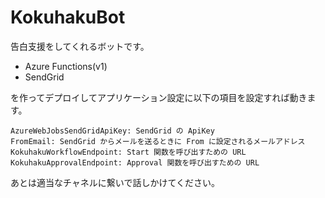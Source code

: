 # KokuhakuBot

告白支援をしてくれるボットです。

- Azure Functions(v1)
- SendGrid

を作ってデプロイしてアプリケーション設定に以下の項目を設定すれば動きます。

```
AzureWebJobsSendGridApiKey: SendGrid の ApiKey
FromEmail: SendGrid からメールを送るときに From に設定されるメールアドレス
KokuhakuWorkflowEndpoint: Start 関数を呼び出すための URL
KokuhakuApprovalEndpoint: Approval 関数を呼び出すための URL
```

あとは適当なチャネルに繋いで話しかけてください。
